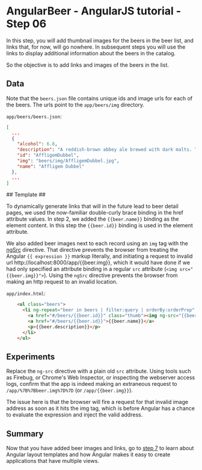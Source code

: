# AngularBeer - AngularJS tutorial - Step 06 #

In this step, you will add thumbnail images for the beers in the beer list, and links that, for now, will go nowhere. In subsequent steps you will use the links to display additional information about the beers in the catalog.

So the objective is to add links and images of the beers in the list.

## Data ##

Note that the `beers.json` file contains unique ids and image urls for each of the beers. The urls point to the `app/beers/img` directory.

`app/beers/beers.json`:

```json
[
  ...
  {
    "alcohol": 6.8,
    "description": "A reddish-brown abbey ale brewed with dark malts. The secondary fermentation gives a fruity aroma and a unique spicy character with a distinctive aftertaste. Secondary fermentation in the bottle.",
    "id": "AffligemDubbel",
    "img": "beers/img/AffligemDubbel.jpg",
    "name": "Affligem Dubbel"
  },
  ...
]
```


## Template ##

To dynamically generate links that will in the future lead to beer detail pages, we used the now-familiar double-curly brace binding in the href attribute values. In step 2, we added the `{{beer.name}}` binding as the element content. In this step the `{{beer.id}}` binding is used in the element attribute.

We also added beer images next to each record using an `img` tag with the [ngSrc](https://docs.angularjs.org/api/ng/directive/ngSrc) directive. 
That directive prevents the browser from treating the Angular `{{ expression }}` markup literally, and initiating a request to invalid url 
http://localhost:8000/app/{{beer.img}}, 
which it would have done if we had only specified an attribute binding in a regular `src` attribute (`<img src="{{beer.img}}">`). 
Using the `ngSrc` directive prevents the browser from making an http request to an invalid location.

`app/index.html`:

```html
    <ul class="beers">
      <li ng-repeat="beer in beers | filter:query | orderBy:orderProp" class="thumbnail">
        <a href="#/beers/{{beer.id}}" class="thumb"><img ng-src="{{beer.img}}"></a>
        <a href="#/beers/{{beer.id}}">{{beer.name}}</a>
        <p>{{beer.description}}</p>
      </li>
    </ul>
```

## Experiments ##

Replace the `ng-src` directive with a plain old `src` attribute. Using tools such as Firebug, or Chrome's Web Inspector, or inspecting the webserver access logs, confirm that the app is indeed making an extraneous request to `/app/%7B%7Bbeer.img%7D%7D` (or `/app/{{beer.img}}`).

The issue here is that the browser will fire a request for that invalid image address as soon as it hits the img tag, which is before Angular has a chance to evaluate the expression and inject the valid address.

## Summary ##

Now that you have added beer images and links, go to [step 7](../step-07) to learn about Angular layout templates and how Angular makes it easy to create applications that have multiple views.